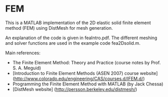# FEM
This is a MATLAB implementation of the 2D elastic solid finite element method (FEM) using DistMesh for mesh generation.

An explanation of the code is given in feaIntro.pdf. The different meshing and solver functions are used in the example code fea2Dsolid.m. 

Main references:
* The Finite Element Method: Theory and Practice (course notes by Prof. S. A. Meguid)
* [Introduction to Finite Element Methods (ASEN 2007) course website] (http://www.colorado.edu/engineering/CAS/courses.d/IFEM.d/)
* Programming the Finite Element Method with MATLAB (by Jack Chessa)
* [DistMesh website] (http://persson.berkeley.edu/distmesh/)
